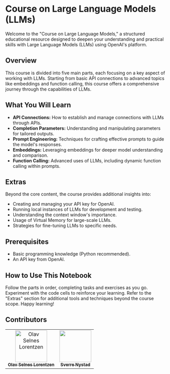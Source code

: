 # Course on Large Language Models (LLMs)

Welcome to the "Course on Large Language Models," a structured educational resource designed to deepen your understanding and practical skills with Large Language Models (LLMs) using OpenAI's platform.

## Overview
This course is divided into five main parts, each focusing on a key aspect of working with LLMs. Starting from basic API connections to advanced topics like embeddings and function calling, this course offers a comprehensive journey through the capabilities of LLMs.

## What You Will Learn
 * **API Connections:** How to establish and manage connections with LLMs through APIs.
 * **Completion Parameters:** Understanding and manipulating parameters for tailored outputs.
 * **Prompt Engineering:** Techniques for crafting effective prompts to guide the model's responses.
 * **Embeddings:** Leveraging embeddings for deeper model understanding and comparison.
 * **Function Calling:** Advanced uses of LLMs, including dynamic function calling within prompts.

## Extras
Beyond the core content, the course provides additional insights into:

* Creating and managing your API key for OpenAI.
* Running local instances of LLMs for development and testing.
* Understanding the context window's importance.
* Usage of Virtual Memory for large-scale LLMs.
* Strategies for fine-tuning LLMs to specific needs.

## Prerequisites
* Basic programming knowledge (Python recommended).
* An API key from OpenAI.

## How to Use This Notebook
Follow the parts in order, completing tasks and exercises as you go.
Experiment with the code cells to reinforce your learning.
Refer to the "Extras" section for additional tools and techniques beyond the course scope.
Happy learning!

## Contributors

<table>
  <tr>
    <td align="center">
        <a href="https://github.com/olavsl">
            <img src="https://github.com/olavsl.png?size=100" width="100px;" alt="Olav Selnes Lorentzen"/><br />
            <sub><b>Olav Selnes Lorentzen</b></sub>
        </a>
    </td>
    <td align="center">
        <a href="https://github.com/SverreNystad">
            <img src="https://github.com/SverreNystad.png?size=100" width="100px;"/><br />
            <sub><b>Sverre Nystad</b></sub>
        </a>
    </td>
  </tr>
</table>